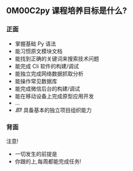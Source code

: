 ## 0M00C2py 课程培养目标是什么?

### 正面
  
+ 掌握基础 Py 语法
+ 能习惯原文模块文档
+ 能找到正确的关键词来搜索技术问题
+ 能完成 Cli 软件的构建/调试
+ 能独立完成网络数据抓取分析
+ 能操作常见数据库
+ 能完成微信后台的构建/调试
+ 能在移动设备上完成原型应用开发
+ ...
+ *即!* 具备基本的独立项目组织能力
### 背面

注意!

- 一切发生的前提是
- 你跟的上,每周都能完成任务!
